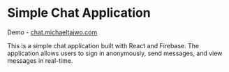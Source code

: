 # Simple Chat Application

Demo - [chat.michaeltaiwo.com](https://chat.michaeltaiwo.com/)

This is a simple chat application built with React and Firebase. The application allows users to sign in anonymously, send messages, and view messages in real-time.
